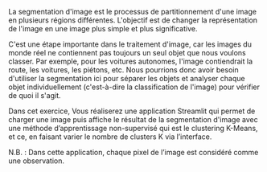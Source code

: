 La segmentation d'image est le processus de partitionnement d'une image en plusieurs régions différentes. L'objectif est de changer la représentation de l'image en une image plus simple et plus significative.

C'est une étape importante dans le traitement d'image, car les images du monde réel ne contiennent pas toujours un seul objet que nous voulons classer. Par exemple, pour les voitures autonomes, l'image contiendrait la route, les voitures, les piétons, etc. Nous pourrions donc avoir besoin d'utiliser la segmentation ici pour séparer les objets et analyser chaque objet individuellement (c'est-à-dire la classification de l'image) pour vérifier de quoi il s'agit.

Dans cet exercice, Vous réaliserez une application Streamlit qui permet de charger une image puis affiche le résultat de la segmentation d'image avec une méthode d’apprentissage non-supervisé qui est le clustering K-Means, et ce, en faisant varier le nombre de clusters K via l’interface. 

N.B. : Dans cette application, chaque pixel de l’image est considéré comme une observation.

